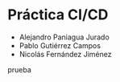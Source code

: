 # Práctica CI/CD

- Alejandro Paniagua Jurado
- Pablo Gutiérrez Campos
- Nicolás Fernández Jiménez

prueba
